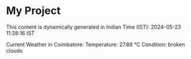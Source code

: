 # My Project

This content is dynamically generated in Indian Time (IST): 2024-05-23 11:28:16 IST


Current Weather in Coimbatore:
Temperature: 27.88 °C
Condition: broken clouds
